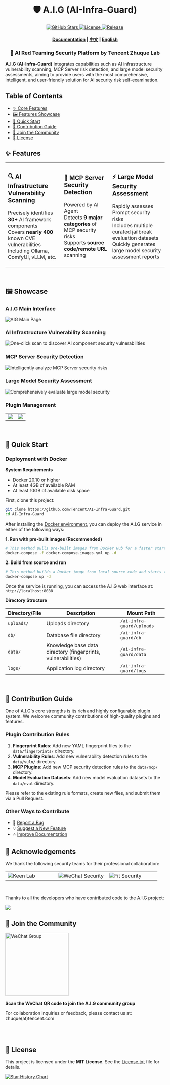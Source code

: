 <p align="center">
    <h1 align="center">🛡️ A.I.G (AI-Infra-Guard)</h1>
</p>
<p align="center">
    <a href="https://github.com/Tencent/AI-Infra-Guard">
        <img alt="GitHub Stars" src="https://img.shields.io/github/stars/Tencent/AI-Infra-Guard?color=gold">
    </a>
    <a href="https://github.com/Tencent/AI-Infra-Guard">
        <img alt="License" src="https://img.shields.io/badge/license-MIT-blue">
    </a>
    <a href="https://github.com/Tencent/AI-Infra-Guard">
        <img alt="Release" src="https://img.shields.io/github/v/release/Tencent/AI-Infra-Guard?color=green">
    </a>
</p>
<h4 align="center">
    <p>
        <a href="https://tencent.github.io/AI-Infra-Guard/">Documentation</a> |
        <a href="./README_ZH.md">中文</a> |
        <a href="#">English</a>
    <p>
</h4>

<p align="center">
    <h3 align="center">🚀 AI Red Teaming Security Platform by Tencent Zhuque Lab</h3>
</p>

**A.I.G (AI-Infra-Guard)** integrates capabilities such as AI infrastructure vulnerability scanning, MCP Server risk detection, and large model security assessments, aiming to provide users with the most comprehensive, intelligent, and user-friendly solution for AI security risk self-examination.

## Table of Contents
- [✨ Core Features](#-core-features)
- [🖼️ Features Showcase](#-features-showcase)
- [🚀 Quick Start](#-quick-start)
- [🙏 Contribution Guide](#-contribution-guide)
- [💬 Join the Community](#-join-the-community)
- [📄 License](#-license)


## ✨ Features

<table>
  <tr>
    <td>
      <h3>🔍 AI Infrastructure Vulnerability Scanning</h3>
      <p>Precisely identifies <b>30+</b> AI framework components<br/>Covers <b>nearly 400</b> known CVE vulnerabilities<br/>Including Ollama, ComfyUI, vLLM, etc.</p>
    </td>
    <td>
      <h3>🤖 MCP Server Security Detection</h3>
      <p>Powered by AI Agent<br />Detects <b>9 major categories</b> of MCP security risks<br/>Supports <b>source code/remote URL</b> scanning</p>
    </td>
    <td>
      <h3>⚡ Large Model Security Assessment</h3>
      <p>Rapidly assesses Prompt security risks<br/>Includes multiple curated jailbreak evaluation datasets<br/>Quickly generates large model security assessment reports</p>
    </td>
  </tr>
</table>
<br />

## 🖼️ Showcase

### A.I.G Main Interface
![AIG Main Page](img/background.png)

### AI Infrastructure Vulnerability Scanning
![One-click scan to discover AI component security vulnerabilities](img/ai-infra-scan.png)

### MCP Server Security Detection
![Intelligently analyze MCP Server security risks](img/mcp-server.png)

### Large Model Security Assessment
![Comprehensively evaluate large model security](img/model-security.png)

### Plugin Management
<table>
  <tr>
    <td valign="top"><img align=top src="img/plugin-1.png"/></td>
    <td valign="top"><img align=top src="img/plugin-2.png"/></td>
  </tr>
</table>

<br />

## 🚀 Quick Start
### Deployment with Docker

**System Requirements**

- Docker 20.10 or higher
- At least 4GB of available RAM
- At least 10GB of available disk space

First, clone this project:
```bash
git clone https://github.com/Tencent/AI-Infra-Guard.git
cd AI-Infra-Guard
```

After installing the [Docker environment](https://docs.docker.com/get-started/get-docker/), you can deploy the A.I.G service in either of the following ways:

**1. Run with pre-built images (Recommended)**
```bash
# This method pulls pre-built images from Docker Hub for a faster start
docker-compose -f docker-compose.images.yml up -d
```
**2. Build from source and run**
```bash
# This method builds a Docker image from local source code and starts the service
docker-compose up -d
```

Once the service is running, you can access the A.I.G web interface at:
`http://localhost:8088`

**Directory Structure**

| Directory/File      | Description                                                 | Mount Path                      |
|---------------------|-------------------------------------------------------------|---------------------------------|
| `uploads/`          | Uploads directory                                           | `/ai-infra-guard/uploads`       |
| `db/`               | Database file directory                                     | `/ai-infra-guard/db`            |
| `data/`             | Knowledge base data directory (fingerprints, vulnerabilities) | `/ai-infra-guard/data`          |
| `logs/`             | Application log directory                                   | `/ai-infra-guard/logs`          |

<br />

## 📝 Contribution Guide

One of A.I.G's core strengths is its rich and highly configurable plugin system. We welcome community contributions of high-quality plugins and features.

### Plugin Contribution Rules
1.  **Fingerprint Rules**: Add new YAML fingerprint files to the `data/fingerprints/` directory.
2.  **Vulnerability Rules**: Add new vulnerability detection rules to the `data/vuln/` directory.
3.  **MCP Plugins**: Add new MCP security detection rules to the `data/mcp/` directory.
4.  **Model Evaluation Datasets**: Add new model evaluation datasets to the `data/eval` directory.

Please refer to the existing rule formats, create new files, and submit them via a Pull Request.

### Other Ways to Contribute
- 🐛 [Report a Bug](https://github.com/Tencent/AI-Infra-Guard/issues)
- 💡 [Suggest a New Feature](https://github.com/Tencent/AI-Infra-Guard/issues)
- ⭐ [Improve Documentation](https://github.com/Tencent/AI-Infra-Guard/pulls)
  <br />

## 🙏 Acknowledgements

We thank the following security teams for their professional collaboration:
<table>
  <tr>
    <td width="33%"><img src="img/keen_lab_logo.svg" alt="Keen Lab"></td>
    <td width="33%"><img src="img/wechat_security.png" alt="WeChat Security"></td>
    <td width="33%"><img src="img/fit_sec_logo.png" alt="Fit Security"></td>
  </tr>
</table>

<br>

Thanks to all the developers who have contributed code to the A.I.G project:

<a href="https://github.com/Tencent/AI-Infra-Guard/graphs/contributors">
  <img src="https://contrib.rocks/image?repo=Tencent/AI-Infra-Guard" />
</a>

<br>

## 💬 Join the Community

<div>
  <img src="img/wechatgroup.png" alt="WeChat Group" width="200">
  <p><b>Scan the WeChat QR code to join the A.I.G community group</b></p>
</div>
For collaboration inquiries or feedback, please contact us at: zhuque(at)tencent.com

<br><br>

## 📄 License

This project is licensed under the **MIT License**. See the [License.txt](./License.txt) file for details.

<div>

[![Star History Chart](https://api.star-history.com/svg?repos=Tencent/AI-Infra-Guard&type=Date)](https://star-history.com/#Tencent/AI-Infra-Guard&Date)

</div>

